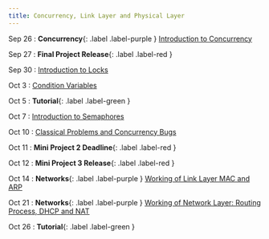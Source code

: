 ```yaml
---
title: Concurrency, Link Layer and Physical Layer
---
```


Sep 26
: **Concurrency**{: .label .label-purple } [Introduction to Concurrency](#)

Sep 27
: **Final Project Release**{: .label .label-red }

Sep 30
: [Introduction to Locks](#)

Oct 3
: [Condition Variables](#)

Oct 5
: **Tutorial**{: .label .label-green }

Oct 7
: [Introduction to Semaphores](#)

Oct 10
: [Classical Problems and Concurrency Bugs](#)

Oct 11
: **Mini Project 2 Deadline**{: .label .label-red }

Oct 12
: **Mini Project 3 Release**{: .label .label-red }

Oct 14
: **Networks**{: .label .label-purple } [Working of Link Layer MAC and ARP](#)

Oct 21
: **Networks**{: .label .label-purple } [Working of Network Layer: Routing Process, DHCP and NAT](#)

Oct 26
: **Tutorial**{: .label .label-green }
